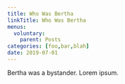 ```yaml
---
title: Who Was Bertha
linkTitle: Who Was Bertha
menus:
  voluntary:
    parent: Posts
categories: [foo,bar,blah]
date: 2019-07-01
---
```


Bertha was a bystander. Lorem ipsum.

